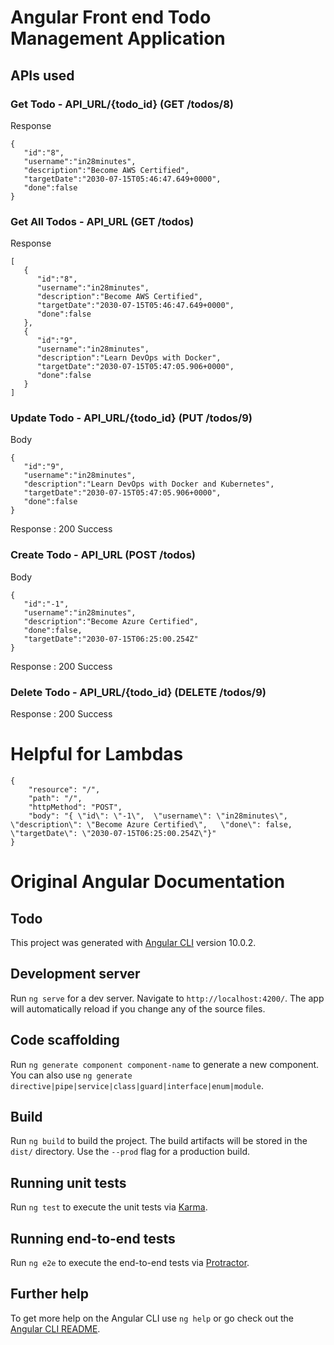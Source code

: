 # Angular Front end Todo Management Application

## APIs used

### Get Todo - API_URL/{todo_id} (GET /todos/8)

Response
```
{
   "id":"8",
   "username":"in28minutes",
   "description":"Become AWS Certified",
   "targetDate":"2030-07-15T05:46:47.649+0000",
   "done":false
}
```


### Get All Todos - API_URL (GET /todos)

Response
```
[
   {
      "id":"8",
      "username":"in28minutes",
      "description":"Become AWS Certified",
      "targetDate":"2030-07-15T05:46:47.649+0000",
      "done":false
   },
   {
      "id":"9",
      "username":"in28minutes",
      "description":"Learn DevOps with Docker",
      "targetDate":"2030-07-15T05:47:05.906+0000",
      "done":false
   }
]
```


### Update Todo - API_URL/{todo_id} (PUT /todos/9)

Body
```
{
   "id":"9",
   "username":"in28minutes",
   "description":"Learn DevOps with Docker and Kubernetes",
   "targetDate":"2030-07-15T05:47:05.906+0000",
   "done":false
}
```

Response : 200 Success


### Create Todo - API_URL (POST /todos)

Body
```
{
   "id":"-1",
   "username":"in28minutes",
   "description":"Become Azure Certified",
   "done":false,
   "targetDate":"2030-07-15T06:25:00.254Z"
}
```
Response : 200 Success

### Delete Todo - API_URL/{todo_id} (DELETE /todos/9)

Response : 200 Success


# Helpful for Lambdas

```
{
    "resource": "/",
    "path": "/",
    "httpMethod": "POST",
    "body": "{ \"id\": \"-1\",  \"username\": \"in28minutes\",  \"description\": \"Become Azure Certified\",   \"done\": false, \"targetDate\": \"2030-07-15T06:25:00.254Z\"}"
}
```

# Original Angular Documentation


## Todo

This project was generated with [Angular CLI](https://github.com/angular/angular-cli) version 10.0.2.

## Development server

Run `ng serve` for a dev server. Navigate to `http://localhost:4200/`. The app will automatically reload if you change any of the source files.

## Code scaffolding

Run `ng generate component component-name` to generate a new component. You can also use `ng generate directive|pipe|service|class|guard|interface|enum|module`.

## Build

Run `ng build` to build the project. The build artifacts will be stored in the `dist/` directory. Use the `--prod` flag for a production build.

## Running unit tests

Run `ng test` to execute the unit tests via [Karma](https://karma-runner.github.io).

## Running end-to-end tests

Run `ng e2e` to execute the end-to-end tests via [Protractor](http://www.protractortest.org/).

## Further help

To get more help on the Angular CLI use `ng help` or go check out the [Angular CLI README](https://github.com/angular/angular-cli/blob/master/README.md).
